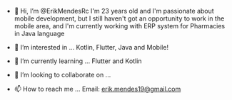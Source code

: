 - 👋 Hi, I’m @ErikMendesRc
I'm 23 years old and I'm passionate about mobile development, 
but I still haven't got an opportunity to work in the mobile area, 
and I'm currently working with ERP system for Pharmacies in Java language

- 👀 I’m interested in ...
Kotlin, Flutter, Java and Mobile!

- 🌱 I’m currently learning ...
Flutter and Kotlin

- 💞️ I’m looking to collaborate on ...

- 📫 How to reach me ...
Email: erik.mendes19@gmail.com

<!---
ErikMendesRc/ErikMendesRc is a ✨ special ✨ repository because its `README.md` (this file) appears on your GitHub profile.
You can click the Preview link to take a look at your changes.
--->
